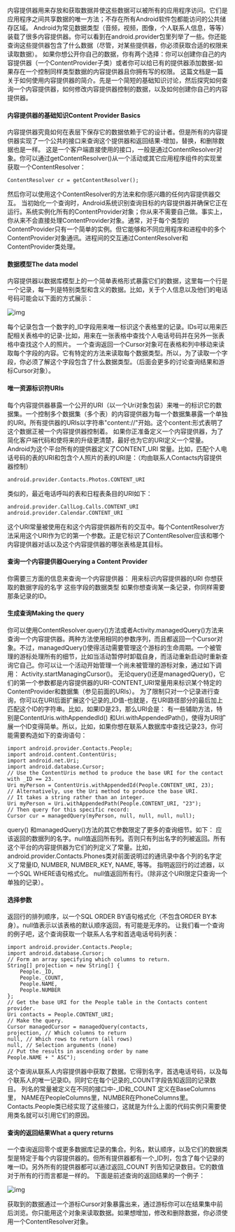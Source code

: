 内容提供器用来存放和获取数据并使这些数据可以被所有的应用程序访问。它们是应用程序之间共享数据的唯一方法；不存在所有Android软件包都能访问的公共储存区域。
Android为常见数据类型（音频，视频，图像，个人联系人信息，等等）装载了很多内容提供器。你可以看到在android.provider包里列举了一些。你还能查询这些提供器包含了什么数据（尽管，对某些提供器，你必须获取合适的权限来读取数据）。
如果你想公开你自己的数据，你有两个选择：你可以创建你自己的内容提供器（一个ContentProvider子类）或者你可以给已有的提供器添加数据-如果存在一个控制同样类型数据的内容提供器且你拥有写的权限。
这篇文档是一篇关于如何使用内容提供器的简介。先是一个简短的基础知识讨论，然后探究如何查询一个内容提供器，如何修改内容提供器控制的数据，以及如何创建你自己的内容提供器。
#### 内容提供器的基础知识Content Provider Basics
内容提供器究竟如何在表层下保存它的数据依赖于它的设计者。但是所有的内容提供器实现了一个公共的接口来查询这个提供器和返回结果-增加，替换，和删除数据也是一样。
这是一个客户端直接使用的接口，一般是通过ContentResolver对象。你可以通过getContentResolver()从一个活动或其它应用程序组件的实现里获取一个ContentResolver：
```  
ContentResolver cr = getContentResolver();
```
然后你可以使用这个ContentResolver的方法来和你感兴趣的任何内容提供器交互。
当初始化一个查询时，Android系统识别查询目标的内容提供器并确保它正在运行。系统实例化所有的ContentProvider对象；你从来不需要自己做。事实上，你从来不会直接处理ContentProvider对象。通常，对于每个类型的ContentProvider只有一个简单的实例。但它能够和不同应用程序和进程中的多个ContentProvider对象通讯。进程间的交互通过ContentResolver和ContentProvider类处理。
#### 数据模型The data model
内容提供器以数据库模型上的一个简单表格形式暴露它们的数据，这里每一个行是一个记录，每一列是特别类型和含义的数据。比如，关于个人信息以及他们的电话号码可能会以下面的方式展示：

![img](http://emanual.github.io/md-android/img/data_provider/06_provider.jpg)

每个记录包含一个数字的_ID字段用来唯一标识这个表格里的记录。IDs可以用来匹配相关表格中的记录-比如，用来在一张表格中查找个人电话号码并在另外一张表格中查找这个人的照片。
一个查询返回一个Cursor对象可在表格和列中移动来读取每个字段的内容。它有特定的方法来读取每个数据类型。所以，为了读取一个字段，你必须了解这个字段包含了什么数据类型。（后面会更多的讨论查询结果和游标Cursor对象）。
#### 唯一资源标识符URIs
每个内容提供器暴露一个公开的URI（以一个Uri对象包装）来唯一的标识它的数据集。一个控制多个数据集（多个表）的内容提供器为每一个数据集暴露一个单独的URI。所有提供器的URIs以字符串"content://"开始。这个content:形式表明了这个数据正被一个内容提供器控制着。
如果你正准备定义一个内容提供器，为了简化客户端代码和使将来的升级更清楚，最好也为它的URI定义一个常量。Android为这个平台所有的提供器定义了CONTENT_URI 常量。比如，匹配个人电话号码的表的URI和包含个人照片的表的URI是：（均由联系人Contacts内容提供器控制）
```  
android.provider.Contacts.Photos.CONTENT_URI 
```
类似的，最近电话呼叫的表和日程表条目的URI如下：
```  
android.provider.CallLog.Calls.CONTENT_URI 
android.provider.Calendar.CONTENT_URI 
```
这个URI常量被使用在和这个内容提供器所有的交互中。每个ContentResolver方法采用这个URI作为它的第一个参数。正是它标识了ContentResolver应该和哪个内容提供器对话以及这个内容提供器的哪张表格是其目标。
#### 查询一个内容提供器Querying a Content Provider
你需要三方面的信息来查询一个内容提供器：
用来标识内容提供器的URI
你想获取的数据字段的名字
这些字段的数据类型
如果你想查询某一条记录，你同样需要那条记录的ID。
#### 生成查询Making the query
你可以使用ContentResolver.query()方法或者Activity.managedQuery()方法来查询一个内容提供器。两种方法使用相同的参数序列，而且都返回一个Cursor对象。不过，managedQuery()使得活动需要管理这个游标的生命周期。一个被管理的游标处理所有的细节，比如当活动暂停时卸载自身，而活动重新启动时重新查询它自己。你可以让一个活动开始管理一个尚未被管理的游标对象，通过如下调用： Activity.startManagingCursor()。
无论query()还是managedQuery()，它们的第一个参数都是内容提供器的URI-CONTENT_URI常量用来标识某个特定的ContentProvider和数据集（参见前面的URIs）。
为了限制只对一个记录进行查询，你可以在URI后面扩展这个记录的_ID值-也就是，在URI路径部分的最后加上匹配这个ID的字符串。比如，如果ID是23，那么URI会是：
有一些辅助方法，特别是ContentUris.withAppendedId() 和Uri.withAppendedPath()，使得为URI扩展一个ID变得简单。所以，比如，如果你想在联系人数据库中查找记录23，你可能需要构造如下的查询语句：
```  
import android.provider.Contacts.People;
import android.content.ContentUris;
import android.net.Uri;
import android.database.Cursor;
// Use the ContentUris method to produce the base URI for the contact with _ID == 23.
Uri myPerson = ContentUris.withAppendedId(People.CONTENT_URI, 23);
// Alternatively, use the Uri method to produce the base URI.
// It takes a string rather than an integer.
Uri myPerson = Uri.withAppendedPath(People.CONTENT_URI, "23");
// Then query for this specific record:
Cursor cur = managedQuery(myPerson, null, null, null, null);
```
query() 和managedQuery()方法的其它参数限定了更多的查询细节。如下：
应该返回的数据列的名字。null值返回所有列。否则只有列出名字的列被返回。所有这个平台的内容提供器为它们的列定义了常量。比如，android.provider.Contacts.Phones类对前面说明过的通讯录中各个列的名字定义了常量ID, NUMBER, NUMBER_KEY, NAME, 等等。
指明返回行的过滤器，以一个SQL WHERE语句格式化。 null值返回所有行。（除非这个URI限定只查询一个单独的记录）。
#### 选择参数
返回行的排列顺序，以一个SQL ORDER BY语句格式化（不包含ORDER BY本身）。null值表示以该表格的默认顺序返回，有可能是无序的。
让我们看一个查询的例子吧，这个查询获取一个联系人名字和首选电话号码列表：
```  
import android.provider.Contacts.People;
import android.database.Cursor;
// Form an array specifying which columns to return. 
String[] projection = new String[] {
	People._ID,
	People._COUNT,
	People.NAME,
	People.NUMBER
};
// Get the base URI for the People table in the Contacts content provider.
Uri contacts = People.CONTENT_URI;
// Make the query. 
Cursor managedCursor = managedQuery(contacts,
projection, // Which columns to return 
null, // Which rows to return (all rows)
null, // Selection arguments (none)
// Put the results in ascending order by name
People.NAME + " ASC");
```
这个查询从联系人内容提供器中获取了数据。它得到名字，首选电话号码，以及每个联系人的唯一记录ID。同时它在每个记录的_COUNT字段告知返回的记录数目。
列名的常量被定义在不同的接口中-_ID和_COUNT 定义在BaseColumns里， NAME在PeopleColumns里，NUMBER在PhoneColumns里。Contacts.People类已经实现了这些接口，这就是为什么上面的代码实例只需要使用类名就可以引用它们的原因。
#### 查询的返回结果What a query returns
一个查询返回零个或更多数据库记录的集合。列名，默认顺序，以及它们的数据类型是特定于每个内容提供器的。但所有提供器都有一个_ID列，包含了每个记录的唯一ID。另外所有的提供器都可以通过返回_COUNT 列告知记录数目。它的数值对于所有的行而言都是一样的。
下面是前述查询的返回结果的一个例子：

![img](http://emanual.github.io/md-android/img/data_provider/06_provider2.jpg)

获取到的数据通过一个游标Cursor对象暴露出来，通过游标你可以在结果集中前后浏览。你只能用这个对象来读取数据。如果想增加，修改和删除数据，你必须使用一个ContentResolver对象。